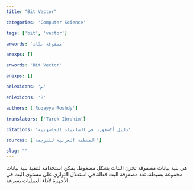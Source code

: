 ```yaml
---
title: "Bit Vector"

categories: 'Computer Science'

tags: ['bit', 'vector']

arwords: 'مصفوفة بتّات'

arexps: []

enwords: 'Bit Vector'

enexps: []

arlexicons: 'ص'

enlexicons: 'B'

authors: ['Ruqayya Roshdy']

translators: ['Tarek Ibrahim']

citations: 'دليل أكسفورد في السانيات الحاسوبية'

sources: ['المنظمة العربية للترجمة']

slug: ""
---
```


هي بنية بيانات مصفوفة تخزن البتات بشكل مضغوط. يمكن استخدامه لتنفيذ بنية بيانات مجموعة بسيطة. تعد مصفوفة البت فعالة في استغلال التوازي على مستوى البت في الأجهزة لأداء العمليات بسرعة.